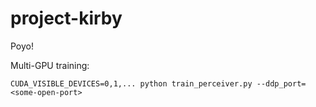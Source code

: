 # project-kirby
Poyo!

Multi-GPU training:
```
CUDA_VISIBLE_DEVICES=0,1,... python train_perceiver.py --ddp_port=<some-open-port>
```
